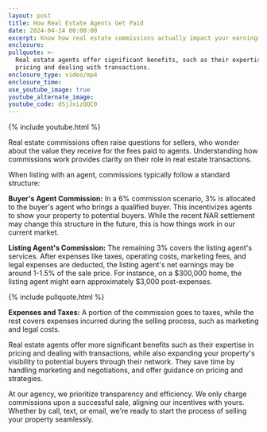```yaml
---
layout: post
title: How Real Estate Agents Get Paid
date: 2024-04-24 00:00:00
excerpt: Know how real estate commissions actually impact your earnings.
enclosure:
pullquote: >-
  Real estate agents offer significant benefits, such as their expertise in
  pricing and dealing with transactions.
enclosure_type: video/mp4
enclosure_time:
use_youtube_image: true
youtube_alternate_image:
youtube_code: dSjJxizQQC0
---
```

{% include youtube.html %}

Real estate commissions often raise questions for sellers, who wonder about the value they receive for the fees paid to agents. Understanding how commissions work provides clarity on their role in real estate transactions.

When listing with an agent, commissions typically follow a standard structure:

**Buyer's Agent Commission:** In a 6% commission scenario, 3% is allocated to the buyer's agent who brings a qualified buyer. This incentivizes agents to show your property to potential buyers. While the recent NAR settlement may change this structure in the future, this is how things work in our current market.

**Listing Agent's Commission:** The remaining 3% covers the listing agent's services. After expenses like taxes, operating costs, marketing fees, and legal expenses are deducted, the listing agent's net earnings may be around 1-1.5% of the sale price. For instance, on a $300,000 home, the listing agent might earn approximately $3,000 post-expenses.

{% include pullquote.html %}

**Expenses and Taxes:** A portion of the commission goes to taxes, while the rest covers expenses incurred during the selling process, such as marketing and legal costs.

Real estate agents offer more significant benefits such as their expertise in pricing and dealing with transactions, while also expanding your property's visibility to potential buyers through their network. They save time by handling marketing and negotiations, and offer guidance on pricing and strategies.

At our agency, we prioritize transparency and efficiency. We only charge commissions upon a successful sale, aligning our incentives with yours. Whether by call, text, or email, we're ready to start the process of selling your property seamlessly.
